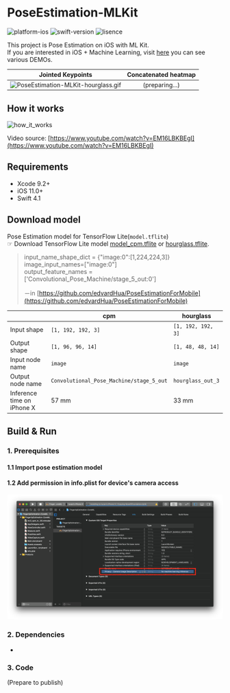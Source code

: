 # PoseEstimation-MLKit
![platform-ios](https://img.shields.io/badge/platform-ios-lightgrey.svg)
![swift-version](https://img.shields.io/badge/swift-4.2-red.svg)
![lisence](https://img.shields.io/badge/license-MIT-black.svg)

This project is Pose Estimation on iOS with ML Kit.<br>If you are interested in iOS + Machine Learning, visit [here](https://github.com/motlabs/iOS-Proejcts-with-ML-Models) you can see various DEMOs.<br>

|                      Jointed Keypoints                       | Concatenated heatmap |
| :----------------------------------------------------------: | :------------------: |
| ![PoseEstimation-MLKit-hourglass.gif](resource/PoseEstimation-MLKit-hourglass.gif) |    (preparing...)    |

## How it works

![how_it_works](resource/how_it_works.png)

Video source: [https://www.youtube.com/watch?v=EM16LBKBEgI](https://www.youtube.com/watch?v=EM16LBKBEgI)

## Requirements

- Xcode 9.2+
- iOS 11.0+
- Swift 4.1

## Download model

Pose Estimation model for TensorFlow Lite(`model.tflite`)<br>
☞ Download TensorFlow Lite model [model_cpm.tflite](https://github.com/edvardHua/PoseEstimationForMobile/tree/master/release/cpm_model) or [hourglass.tflite](https://github.com/edvardHua/PoseEstimationForMobile/tree/master/release/hourglass_model).

> input_name_shape_dict = {"image:0":[1,224,224,3]} image_input_names=["image:0"] <br>output_feature_names = ['Convolutional_Pose_Machine/stage_5_out:0']
>
> －in [https://github.com/edvardHua/PoseEstimationForMobile](https://github.com/edvardHua/PoseEstimationForMobile)

|                            | cpm                                      | hourglass          |
| -------------------------- | ---------------------------------------- | ------------------ |
| Input shape                | `[1, 192, 192, 3]`                       | `[1, 192, 192, 3]` |
| Output shape               | `[1, 96, 96, 14]`                        | `[1, 48, 48, 14]`  |
| Input node name            | `image`                                  | `image`            |
| Output node name           | `Convolutional_Pose_Machine/stage_5_out` | `hourglass_out_3`  |
| Inference time on iPhone X | 57 mm                                    | 33 mm              |

## Build & Run

### 1. Prerequisites

#### 1.1 Import pose estimation model



#### 1.2 Add permission in info.plist for device's camera access

![prerequest_001_plist](resource/prerequest_001_plist.png)

### 2. Dependencies

- 

### 3. Code

(Prepare to publish)
